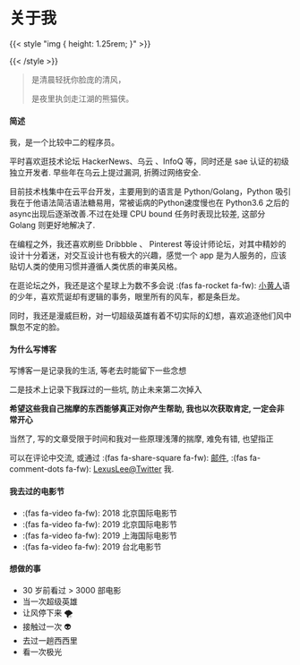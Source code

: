 # 关于我


{{< style "img { height: 1.25rem; }" >}}
<!-- [![GitHub release (latest by date)](https://img.shields.io/github/v/release/dillonzq/LoveIt?style=flat-square)](https://github.com/dillonzq/LoveIt/releases)
[![Hugo](https://img.shields.io/badge/Hugo-%5E0.62.0-ff4088?style=flat-square&logo=hugo)](https://gohugo.io/)
[![License](https://img.shields.io/github/license/dillonzq/LoveIt?style=flat-square)](https://github.com/dillonzq/LoveIt/blob/master/LICENSE)
[![GitHub stars](https://img.shields.io/github/stars/dillonzq/LoveIt?style=social)](https://github.com/dillonzq/LoveIt)
[![GitHub forks](https://img.shields.io/github/forks/dillonzq/LoveIt?style=social)](https://github.com/dillonzq/LoveIt/fork) -->
{{< /style >}}

> 是清晨轻抚你脸庞的清风，
>
> 是夜里执剑走江湖的熊猫侠。

#### 简述

我，是一个比较中二的程序员。

平时喜欢逛技术论坛 HackerNews、乌云 、InfoQ 等，同时还是 sae 认证的初级独立开发者. 早些年在乌云上提过漏洞, 折腾过网络安全.

目前技术栈集中在云平台开发，主要用到的语言是 Python/Golang，Python 吸引我在于他语法简洁语法糖易用，常被诟病的Python速度慢也在 Python3.6 之后的async出现后逐渐改善.不过在处理 CPU bound 任务时表现比较差, 这部分 Golang 则更好地解决了.

在编程之外，我还喜欢刷些 Dribbble 、 Pinterest 等设计师论坛，对其中精妙的设计十分着迷，对交互设计也有极大的兴趣，感觉一个 app 是为人服务的，应该贴切人类的使用习惯并遵循人类优质的审美风格。

在逛论坛之外，我还是这个星球上为数不多会说 :(fas fa-rocket fa-fw): [小黄人](https://en.wikipedia.org/wiki/Minions_(film))语的少年，喜欢荒诞却有逻辑的事务，眼里所有的风车，都是条巨龙。

同时，我还是漫威巨粉，对一切超级英雄有着不切实际的幻想，喜欢追逐他们风中飘忽不定的脸。

#### 为什么写博客

写博客一是记录我的生活, 等老去时能留下一些念想

二是技术上记录下我踩过的一些坑, 防止未来第二次掉入

**希望这些我自己揣摩的东西能够真正对你产生帮助, 我也以次获取肯定, 一定会非常开心**

当然了, 写的文章受限于时间和我对一些原理浅薄的揣摩, 难免有错, 也望指正

可以在评论中交流, 或通过 :(fas fa-share-square fa-fw): [邮件](mailto://lexuscyborg103@gmail.com), :(fas fa-comment-dots fa-fw): [LexusLee@Twitter](https://twitter.com/lexuscyborg103) 我.

#### 我去过的电影节

* :(fas fa-video fa-fw): 2018 北京国际电影节
* :(fas fa-video fa-fw): 2019 北京国际电影节
* :(fas fa-video fa-fw): 2019 上海国际电影节
* :(fas fa-video fa-fw): 2019 台北电影节

#### 想做的事

* 30 岁前看过 > 3000 部电影
* 当一次超级英雄
* 让风停下来 🌪
* 接触过一次 👽
* 去过一趟西西里
* 看一次极光

